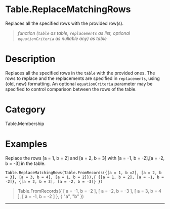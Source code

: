# Table.ReplaceMatchingRows
Replaces all the specified rows with the provided row(s).
> _function (<code>table</code> as table, <code>replacements</code> as list, optional <code>equationCriteria</code> as nullable any) as table_

# Description 
Replaces all the specified rows in the <code>table</code> with the provided ones. The rows to replace and the replacements are specified in <code>replacements</code>, using {old, new} formatting.
    An optional <code>equationCriteria</code> parameter may be specified to control comparison between the rows of the table.
# Category 
Table.Membership
# Examples 
Replace the rows [a = 1, b = 2] and [a = 2, b = 3] with [a = -1, b = -2],[a = -2, b = -3] in the table.
```
Table.ReplaceMatchingRows(Table.FromRecords({[a = 1, b =2], [a = 2, b = 3], [a = 3, b = 4], [a = 1, b = 2]}),{ {[a = 1, b = 2], [a = -1, b = -2]}, {[a = 2, b = 3], [a = -2, b = -3]} })
```
> Table.FromRecords({ [
        a = -1,
        b = -2
    ], [
        a = -2,
        b = -3
    ], [
        a = 3,
        b = 4
    ], [
        a = -1,
        b = -2
    ] }, {
    "a",
    "b"
})

***
